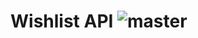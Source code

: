 # Wishlist API ![master](https://github.com/fernandoguedes/wishlist-api/workflows/ci/badge.svg?branch=master)

